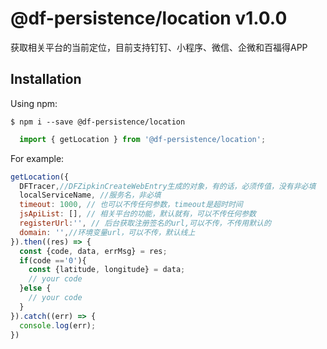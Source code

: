 # @df-persistence/location v1.0.0

  获取相关平台的当前定位，目前支持钉钉、小程序、微信、企微和百福得APP
  

## Installation

  Using npm:

  ```shell
  $ npm i --save @df-persistence/location
  ```

  ```js
    import { getLocation } from '@df-persistence/location';
  ```

  For example:

  ```js
  getLocation({
    DFTracer,//DFZipkinCreateWebEntry生成的对象，有的话，必须传值，没有非必填
    localServiceName, //服务名，非必填
    timeout: 1000, // 也可以不传任何参数，timeout是超时时间
    jsApiList: [], // 相关平台的功能，默认就有，可以不传任何参数
    registerUrl:'', // 后台获取注册签名的url,可以不传，不传用默认的
    domain: '',//环境变量url，可以不传，默认线上
  }).then((res) => {
    const {code, data, errMsg} = res;
    if(code =='0'){
      const {latitude, longitude} = data;
      // your code
    }else {
      // your code
    }
  }).catch((err) => {
    console.log(err);
  })

